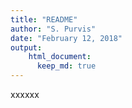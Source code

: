 ```yaml
---
title: "README"
author: "S. Purvis"
date: "February 12, 2018"
output: 
    html_document: 
      keep_md: true
---
```



xxxxxx
